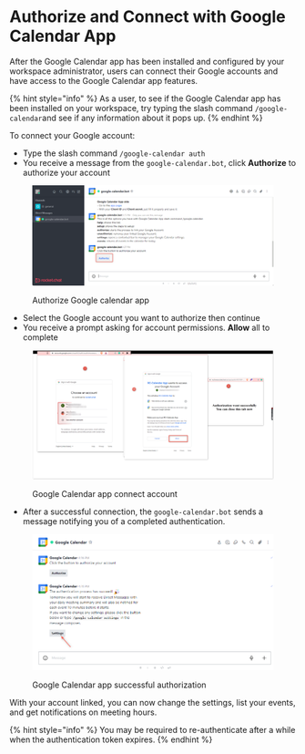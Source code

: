 # Authorize and Connect with Google Calendar App

After the Google Calendar app has been installed and configured by your workspace administrator, users can connect their Google accounts and have access to the Google Calendar app features.

{% hint style="info" %}
As a user, to see if the Google Calendar app has been installed on your workspace, try typing the slash command `/google-calendar`and see if any information about it pops up.
{% endhint %}

To connect your Google account:

* Type the slash command `/google-calendar auth`
* You receive a message from the `google-calendar.bot`, click **Authorize** to authorize your account

<figure><img src="../../../../.gitbook/assets/Authorize Google calendar app" alt=""><figcaption><p>Authorize Google calendar app</p></figcaption></figure>

* Select the Google account you want to authorize then continue
* You receive a prompt asking for account permissions. **Allow** all to complete

<figure><img src="../../../../.gitbook/assets/Google Calendar app connect account" alt=""><figcaption><p>Google Calendar app connect account</p></figcaption></figure>

* After a successful connection, the `google-calendar.bot` sends a message notifying you of a completed authentication.

<figure><img src="../../../../.gitbook/assets/Google Calendar app successful authorization" alt=""><figcaption><p>Google Calendar app successful authorization</p></figcaption></figure>

With your account linked, you can now change the settings, list your events, and get notifications on meeting hours.

{% hint style="info" %}
You may be required to re-authenticate after a while when the authentication token expires.
{% endhint %}
